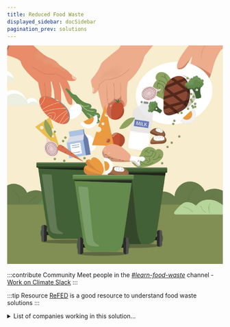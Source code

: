 ```yaml
---
title: Reduced Food Waste
displayed_sidebar: docSidebar
pagination_prev: solutions
---
```

![](/../static/img/reduced-food-waste.png)

:::contribute Community
Meet people in the *[#learn-food-waste](https://workonclimate.slack.com/messages/C01K3JV2LNQ)* channel - [Work on Climate Slack](https://workonclimate.org)
:::

:::tip Resource
[ReFED](https://refed.org/) is a good resource to understand food waste solutions
:::

<details>
        <summary>List of companies working in this solution...</summary>
         <em>Note: this is an experimental feature. Accuracy not guaranteed</em>
        <div>
            <ul>
             
                <li><a href="https://www.bluehorizon.com/">Blue Horizon</a></li>
            
                <li><a href="https://smartersorting.com">Smarter Sorting</a></li>
            
                <li><a href="https://ju.st">Just</a></li>
            
                <li><a href="https://afreshtechnologies.com">Afresh</a></li>
            
                <li><a href="https://zume.com">Zume</a></li>
            
                <li><a href="https://smartive.eu">Smartive</a></li>
            
                <li><a href="https://globechain.com">Globechain</a></li>
            
                <li><a href="https://madewithmotif.com">Motif</a></li>
            
                <li><a href="https://www.freightfarms.com">Freight Farms</a></li>
            
                <li><a href="https://mimicalab.com">Mimica</a></li>
            
                <li><a href="https://www.misfitsmarket.com">Misfits Market</a></li>
            
                <li><a href="https://pollenity.com">Pollenity</a></li>
            
                <li><a href="https://www.fordays.com/">For Days</a></li>
            
                <li><a href="https://karma.life">Karma</a></li>
            
                <li><a href="https://nan">Spoiler Alert</a></li>
            
                <li><a href="https://impossiblefoods.com/recipes/">Impossible Foods</a></li>
            
                <li><a href="https://thenuwardrobe.com">Nu Wardrobe</a></li>
            
                <li><a href="https://agrovisio.com">Agrovisio</a></li>
            
                <li><a href="https://www.imperfectfoods.com">Imperfect Foods</a></li>
            
                <li><a href="https://hisbe.co.uk">Hisbe</a></li>
            
                <li><a href="https://shopthrilling.com/">Thrilling</a></li>
            
                <li><a href="https://graphicpkgeurope.com">Graphic Packaging International</a></li>
            
            </ul>
        </div>
        </details>


:::company
  #### [View open jobs in this Solution](https://climatebase.org/jobs?l=&q=&drawdown_solutions=Reduced+Food+Waste)
:::

## Overview

:::info Huge opportunity 
Reducing food waste is one of the biggest opportunities for reducing greenhouse gas emissions in the world—more than restoring forests, insulating buildings, and driving electric vehicles _combined_
:::

* **Food waste & climate change**: Wasted food in the U.S. contributes to roughly 8% of greenhouse gas emissions.
* **Financial implications**: Americans discard food worth about $1,500 annually per family.
* **Breakthroughs**:

  * **Smart fridges**: Order groceries when low, reducing excessive buying and potential waste.
  * **Ugly fruit apps**: Make cosmetically imperfect produce available for purchase.
* Leading initiatives: **Ugly Fruit and Veg Campaign**, **Waste Not Want Not**, **Feeding America**.

## Progress Made

* **Awareness**: Growing realization about the role of food waste in climate change.
* **Innovations**:

  * **Smart fridges**: Auto-ordering systems.
  * **Vertical farming**: Efficient crop production using less land and water.
  * **Biodegradable packaging**: Reducing landfill waste.
  * Use of 'ugly' produce in restaurants.
* Efforts by various companies and initiatives are curbing greenhouse gas emissions through food waste reduction.

## Lessons Learned

* **Financial and environmental cost**: Americans waste food worth $165 billion annually; food waste would be the third-largest greenhouse gas emitter if it were a country.
* **Key strategies**:

  * **Education**: Essential to raising awareness and reducing wastage.
  * **Composting**: Converts organic waste into nutrient-rich soil, helping environment and waste reduction.
  * **Food donations**: Alleviates both food insecurity and wastage.
* Notable entities: **Food and Agriculture Organization**, **Waste Not Compost**, **Feeding America**, **Natural Resources Defense Council**.

## Challenges Ahead

* **Lack of awareness**: More education and publicity about food waste's environmental impact needed.
* **Research & development**: Invest in technology that can further reduce food waste.
* **Support required**: From both government and the private sector.
* Leading organizations: **Food Waste Reduction Alliance**, **Natural Resources Defense Council**, **World Wildlife Fund**.

## Best Path Forward

* **Promotion & awareness**: Educate public on food waste and its environmental repercussions.
* **Policies & incentives**: Create programs that financially benefit businesses and individuals reducing food waste.
* **Infrastructure development**: Invest in tech and structures, like composting facilities, that support waste reduction.
* Pioneering entities: **ReFED**, **LeanPath**, **Food Rescue US**.

:::note [Help us track this Solution](contribute)
This a sample ChatGPT page to get the ball rolling.

[Click here to contribute content and feedback](contribute)
:::

*Image credit: Reducing Food Waste ([BooneHealth](https://boone.health/2022/10/19/reducing-food-waste/))*